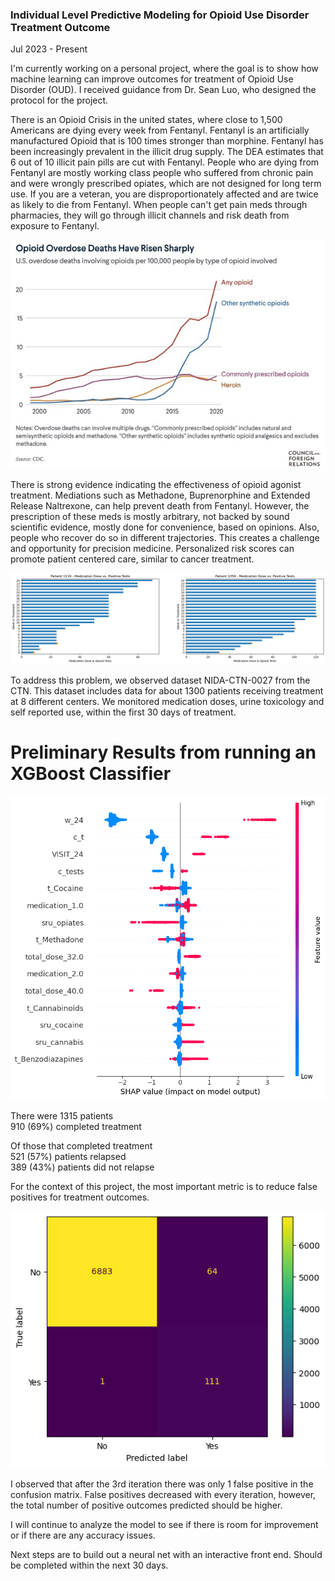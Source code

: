 ### Individual Level Predictive Modeling for Opioid Use Disorder Treatment Outcome
Jul 2023 - Present

I'm currently working on a personal project, where the goal is to show how machine learning can improve outcomes for treatment of Opioid Use Disorder (OUD).   I received guidance from Dr. Sean Luo, who designed the protocol for the project.

There is an Opioid Crisis in the united states, where close to 1,500 Americans are dying every week from Fentanyl.  Fentanyl is an artificially manufactured Opioid that is 100 times stronger than morphine.  Fentanyl has been increasingly prevalent in the illicit drug supply.  The DEA estimates that 6 out of 10 illicit pain pills are cut with Fentanyl.  People who are dying from Fentanyl are mostly working class people who suffered from chronic pain and were wrongly prescribed opiates, which are not designed for long term use.  If you are a veteran, you are disproportionately affected and are twice as likely to die from Fentanyl.  When people can't get pain meds through pharmacies, they will go through illicit channels and risk death from exposure to Fentanyl.

![CFR Stats](images/o.jpg)

There is strong evidence indicating the effectiveness of opioid agonist treatment.  Mediations such as Methadone, Buprenorphine and Extended Release Naltrexone, can help prevent death from Fentanyl.  However, the prescription of these meds is mostly arbitrary, not backed by sound scientific evidence, mostly done for convenience, based on opinions.  Also, people who recover do so in different trajectories.  This creates a challenge and opportunity for precision medicine.  Personalized risk scores can promote patient centered care, similar to cancer treatment.

![Treatment outcome and Patient Population](images/p.png)

To address this problem, we observed dataset NIDA-CTN-0027 from the CTN.  This dataset includes data for about 1300 patients receiving treatment at 8 different centers.  We monitored medication doses, urine toxicology and self reported use, within the first 30 days of treatment.

# Preliminary Results from running an XGBoost Classifier
![SHAP Values-Top 15 for Feature Importance](images/s.png)

There were 1315 patients<br>
910 (69%) completed treatment<br>

Of those that completed treatment<br>
521 (57%) patients relapsed<br>
389 (43%) patients did not relapse<br>

For the context of this project, the most important metric is to reduce false positives for treatment outcomes.<br>

![confusion matrix](images/cm.png)

I observed that after the 3rd iteration there was only 1 false positive in the confusion matrix.  False positives decreased with every iteration, however, the total number of positive outcomes predicted should be higher.<br>

I will continue to analyze the model to see if there is room for improvement or if there are any accuracy issues.<br>

Next steps are to build out a neural net with an interactive front end.  Should be completed within the next 30 days.<br>
